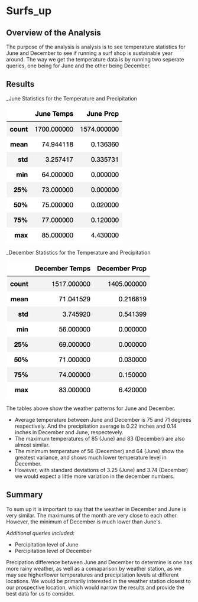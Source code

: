 # Surfs_up

## Overview of the Analysis
The purpose of the analysis is analysis is to see temperature statistics for June and December to see if running a surf shop is sustainable year around. The way we get the temperature data is by running two seperate queries, one being for June and the other being December. 

## Results

_June Statistics for the Temperature and Precipitation

![June](Resources/junedesc.png)

_December Statistics for the Temperature and Precipitation

![December](Resources/decemberdesc.png)

The tables above show the weather patterns for June and December.
  
- Average temperature between June and December is 75 and 71 degrees respectively. And the precipitation average is 0.22 inches and 0.14 inches in December and June, respectevely. 
- The maximum temperatures of 85 (June) and 83 (December) are also almost similar.
- The minimum temperature of 56 (December) and 64 (June) show the greatest variance, and shows much lower temperature level in December. 
- However, with standard deviations of 3.25 (June) and 3.74 (December) we would expect a little more variation in the december numbers.

## Summary

To sum up it is important to say that the weather in December and June is very similar. The maximums of the month are very close to each other. However, the minimum of December is much lower than June's.

*Additional queries included:*
- Percipitation level of June
- Percipitation level of December

Precipation difference between June and December to determine is one has more rainy weather, as well as a comaparison by weather station, as we may see higher/lower temperatures and precipitation levels at different locations. We would be primarily interested in the weather station closest to our prospective location, which would narrow the results and provide the best data for us to consider.

